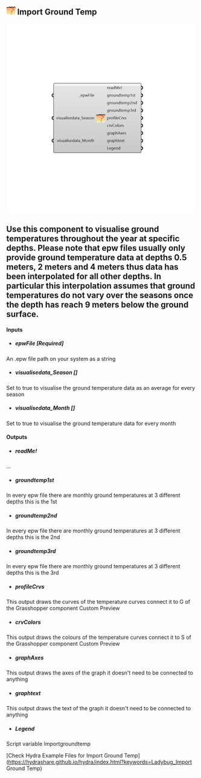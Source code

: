## ![](../../images/icons/Import_Ground_Temp.png) Import Ground Temp

![](../../images/500x500/Import_Ground_Temp.png)

Use this component to visualise ground temperatures throughout the year at specific depths. Please note that epw files usually only provide ground temperature data at depths 0.5 meters, 2 meters and 4 meters thus data has been interpolated for all other depths. In particular this interpolation assumes that ground temperatures do not vary over the seasons once the depth has reach 9 meters below the ground surface.
 -
 

#### Inputs
* ##### epwFile [Required]
An .epw file path on your system as a string
* ##### visualisedata_Season []
Set to true to visualise the ground temperature data as an average for every season
* ##### visualisedata_Month []
Set to true to visualise the ground temperature data for every month

#### Outputs
* ##### readMe!
...
* ##### groundtemp1st
In every epw file there are monthly ground temperatures at 3 different depths this is the 1st
* ##### groundtemp2nd
In every epw file there are monthly ground temperatures at 3 different depths this is the 2nd
* ##### groundtemp3rd
In every epw file there are monthly ground temperatures at 3 different depths this is the 3rd
* ##### profileCrvs
This output draws the curves of the temperature curves connect it to G of the Grasshopper component Custom Preview
* ##### crvColors
This output draws the colours of the temperature curves connect it to S of the Grasshopper component Custom Preview
* ##### graphAxes
This output draws the axes of the graph it doesn't need to be connected to anything
* ##### graphtext
This output draws the text of the graph it doesn't need to be connected to anything
* ##### Legend
Script variable Importgroundtemp


[Check Hydra Example Files for Import Ground Temp](https://hydrashare.github.io/hydra/index.html?keywords=Ladybug_Import Ground Temp)